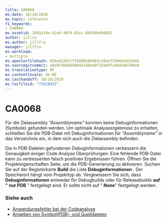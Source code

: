 ```yaml
---
title: CA0068
ms.date: 10/19/2016
ms.topic: reference
f1_keywords:
- CA0068
ms.assetid: 1dd1a74e-b2e4-4bf4-83cc-845496dbd053
author: jillre
ms.author: jillfra
manager: jillfra
ms.workload:
- multiple
ms.openlocfilehash: 650a422bfcf55098585683cd4ee72000e64d1b6b
ms.sourcegitcommit: a8e8f4bd5d508da34bbe9f2d4d9fa94da0539de0
ms.translationtype: MT
ms.contentlocale: de-DE
ms.lasthandoff: 10/19/2019
ms.locfileid: "72618932"
---
```

# <a name="ca0068"></a>CA0068

Für die Zielassembly *"Assemblyname"* konnten keine Debuginformationen (Symbole) gefunden werden. Um optimale Analyseergebnisse zu erhalten, schließen Sie die PDB-Datei mit Debuginformationen für *"Assemblyname"* in das Verzeichnis ein, in dem sich auch die Zielassembly befinden.

Die in PDB-Dateien gefundenen Debuginformationen verbessern die Genauigkeit einiger Code Analyse Überprüfungen. Eine fehlende PDB-Datei kann zu verbesserten falsch positiven Ergebnissen führen. Öffnen Sie die Projekteigenschaften Seite, um die PDB-Generierung zu aktivieren. Suchen Sie auf der Registerkarte **Build** die Liste **Debuginformationen** . Der Speicherort hängt vom Projekttyp ab. Vergewissern Sie sich, dass **Debuginformationen** entweder für Debugbuilds oder für Releasebuilds **auf "** **nur PDB** " festgelegt sind. Er sollte nicht auf " **None**" festgelegt werden.

### <a name="see-also"></a>Siehe auch

- [Anwendungsfehler bei der Codeanalyse](../code-quality/code-analysis-application-errors.md)
- [Angeben von Symbol(PDB)- und Quelldateien](../debugger/specify-symbol-dot-pdb-and-source-files-in-the-visual-studio-debugger.md)

